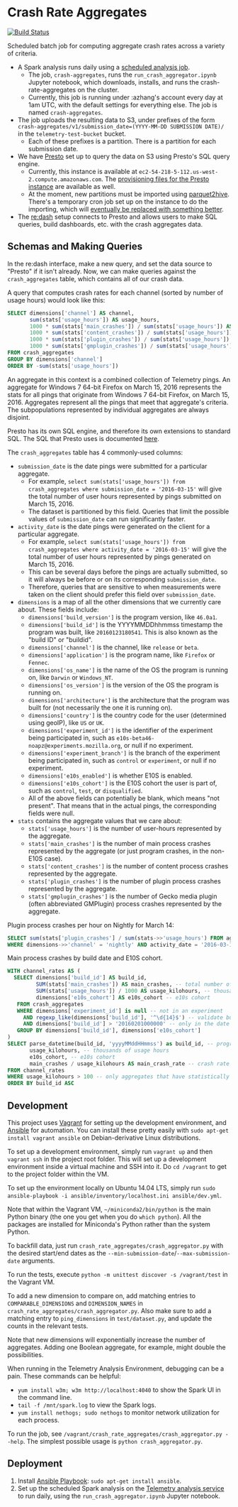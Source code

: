 Crash Rate Aggregates
=====================

[![Build Status](https://travis-ci.org/mozilla/moz-crash-rate-aggregates.svg?branch=master)](https://travis-ci.org/Uberi/moz-crash-rate-aggregates)

Scheduled batch job for computing aggregate crash rates across a variety of criteria.

* A Spark analysis runs daily using a [scheduled analysis job](https://analysis.telemetry.mozilla.org/cluster/schedule).
    * The job, `crash-aggregates`, runs the `run_crash_aggregator.ipynb` Jupyter notebook, which downloads, installs, and runs the crash-rate-aggregates on the cluster.
    * Currently, this job is running under :azhang's account every day at 1am UTC, with the default settings for everything else. The job is named `crash-aggregates`.
* The job uploads the resulting data to S3, under prefixes of the form `crash-aggregates/v1/submission_date=(YYYY-MM-DD SUBMISSION DATE)/` in the `telemetry-test-bucket` bucket.
    * Each of these prefixes is a partition. There is a partition for each submission date.
* We have [Presto](https://prestodb.io/) set up to query the data on S3 using Presto's SQL query engine.
    * Currently, this instance is available at `ec2-54-218-5-112.us-west-2.compute.amazonaws.com`. The [provisioning files for the Presto instance](https://github.com/vitillo/emr-bootstrap-presto) are available as well.
    * At the moment, new partitions must be imported using [parquet2hive](https://github.com/vitillo/parquet2hive). There's a temporary cron job set up on the instance to do the importing, which will [eventually be replaced with something better](https://bugzilla.mozilla.org/show_bug.cgi?id=1251648).
* The [re:dash](https://sql.telemetry.mozilla.org/dashboard/general) setup connects to Presto and allows users to make SQL queries, build dashboards, etc. with the crash aggregates data.

Schemas and Making Queries
--------------------------

In the re:dash interface, make a new query, and set the data source to "Presto" if it isn't already. Now, we can make queries against the `crash_aggregates` table, which contains all of our crash data.

A query that computes crash rates for each channel (sorted by number of usage hours) would look like this:

```sql
SELECT dimensions['channel'] AS channel,
       sum(stats['usage_hours']) AS usage_hours,
       1000 * sum(stats['main_crashes']) / sum(stats['usage_hours']) AS main_crash_rate,
       1000 * sum(stats['content_crashes']) / sum(stats['usage_hours']) AS content_crash_rate,
       1000 * sum(stats['plugin_crashes']) / sum(stats['usage_hours']) AS plugin_crash_rate,
       1000 * sum(stats['gmplugin_crashes']) / sum(stats['usage_hours']) AS gmplugin_crash_rate
FROM crash_aggregates
GROUP BY dimensions['channel']
ORDER BY -sum(stats['usage_hours'])
```

An aggregate in this context is a combined collection of Telemetry pings. An aggregate for Windows 7 64-bit Firefox on March 15, 2016 represents the stats for all pings that originate from Windows 7 64-bit Firefox, on March 15, 2016. Aggregates represent all the pings that meet that aggregate's criteria. The subpopulations represented by individual aggregates are always disjoint.

Presto has its own SQL engine, and therefore its own extensions to standard SQL. The SQL that Presto uses is documented [here](https://prestodb.io/docs/current/).

The `crash_aggregates` table has 4 commonly-used columns:

* `submission_date` is the date pings were submitted for a particular aggregate.
    * For example, `select sum(stats['usage_hours']) from crash_aggregates where submission_date = '2016-03-15'` will give the total number of user hours represented by pings submitted on March 15, 2016.
    * The dataset is partitioned by this field. Queries that limit the possible values of `submission_date` can run significantly faster.
* `activity_date` is the date pings were generated on the client for a particular aggregate.
    * For example, `select sum(stats['usage_hours']) from crash_aggregates where activity_date = '2016-03-15'` will give the total number of user hours represented by pings generated on March 15, 2016.
    * This can be several days before the pings are actually submitted, so it will always be before or on its corresponding `submission_date`.
    * Therefore, queries that are sensitive to when measurements were taken on the client should prefer this field over `submission_date`.
* `dimensions` is a map of all the other dimensions that we currently care about. These fields include:
    * `dimensions['build_version']` is the program version, like `46.0a1`.
    * `dimensions['build_id']` is the YYYYMMDDhhmmss timestamp the program was built, like `20160123180541`. This is also known as the "build ID" or "buildid".
    * `dimensions['channel']` is the channel, like `release` or `beta`.
    * `dimensions['application']` is the program name, like `Firefox` or `Fennec`.
    * `dimensions['os_name']` is the name of the OS the program is running on, like `Darwin` or `Windows_NT`.
    * `dimensions['os_version']` is the version of the OS the program is running on.
    * `dimensions['architecture']` is the architecture that the program was built for (not necessarily the one it is running on).
    * `dimensions['country']` is the country code for the user (determined using geoIP), like `US` or `UK`.
    * `dimensions['experiment_id']` is the identifier of the experiment being participated in, such as `e10s-beta46-noapz@experiments.mozilla.org`, or null if no experiment.
    * `dimensions['experiment_branch']` is the branch of the experiment being participated in, such as `control` or `experiment`, or null if no experiment.
    * `dimensions['e10s_enabled']` is whether E10S is enabled.
    * `dimensions['e10s_cohort']` is the E10S cohort the user is part of, such as `control`, `test`, or `disqualified`.
    * All of the above fields can potentially be blank, which means "not present". That means that in the actual pings, the corresponding fields were null.
* `stats` contains the aggregate values that we care about:
    * `stats['usage_hours']` is the number of user-hours represented by the aggregate.
    * `stats['main_crashes']` is the number of main process crashes represented by the aggregate (or just program crashes, in the non-E10S case).
    * `stats['content_crashes']` is the number of content process crashes represented by the aggregate.
    * `stats['plugin_crashes']` is the number of plugin process crashes represented by the aggregate.
    * `stats['gmplugin_crashes']` is the number of Gecko media plugin (often abbreviated GMPlugin) process crashes represented by the aggregate.

Plugin process crashes per hour on Nightly for March 14:

```sql
SELECT sum(stats['plugin_crashes'] / sum(stats->>'usage_hours') FROM aggregates
WHERE dimensions->>'channel' = 'nightly' AND activity_date = '2016-03-14'
```

Main process crashes by build date and E10S cohort.

```sql
WITH channel_rates AS (
  SELECT dimensions['build_id'] AS build_id,
         SUM(stats['main_crashes']) AS main_crashes, -- total number of crashes
         SUM(stats['usage_hours']) / 1000 AS usage_kilohours, -- thousand hours of usage
         dimensions['e10s_cohort'] AS e10s_cohort -- e10s cohort
   FROM crash_aggregates
   WHERE dimensions['experiment_id'] is null -- not in an experiment
     AND regexp_like(dimensions['build_id'], '^\d{14}$') -- validate build IDs
     AND dimensions['build_id'] > '20160201000000' -- only in the date range that we care about
   GROUP BY dimensions['build_id'], dimensions['e10s_cohort']
)
SELECT parse_datetime(build_id, 'yyyyMMddHHmmss') as build_id, -- program build date
       usage_kilohours, -- thousands of usage hours
       e10s_cohort, -- e10s cohort
       main_crashes / usage_kilohours AS main_crash_rate -- crash rate being defined as crashes per thousand usage hours
FROM channel_rates
WHERE usage_kilohours > 100 -- only aggregates that have statistically significant usage hours
ORDER BY build_id ASC
```

Development
-----------

This project uses [Vagrant](https://www.vagrantup.com/) for setting up the development environment, and [Ansible](https://www.ansible.com/) for automation. You can install these pretty easily with `sudo apt-get install vagrant ansible` on Debian-derivative Linux distributions.

To set up a development environment, simply run `vagrant up` and then `vagrant ssh` in the project root folder. This will set up a development environment inside a virtual machine and SSH into it. Do `cd /vagrant` to get to the project folder within the VM.

To set up the environment locally on Ubuntu 14.04 LTS, simply run `sudo ansible-playbook -i ansible/inventory/localhost.ini ansible/dev.yml`.

Note that within the Vagrant VM, `~/miniconda2/bin/python` is the main Python binary (the one you get when you do `which python`). All the packages are installed for Miniconda's Python rather than the system Python.

To backfill data, just run `crash_rate_aggregates/crash_aggregator.py` with the desired start/end dates as the `--min-submission-date`/`--max-submission-date` arguments.

To run the tests, execute `python -m unittest discover -s /vagrant/test` in the Vagrant VM.

To add a new dimension to compare on, add matching entries to `COMPARABLE_DIMENSIONS` and `DIMENSION_NAMES` in `crash_rate_aggregates/crash_aggregator.py`. Also make sure to add a matching entry to `ping_dimensions` in `test/dataset.py`, and update the counts in the relevant tests.

Note that new dimensions will exponentially increase the number of aggregates. Adding one Boolean aggregate, for example, might double the possibilities.

When running in the Telemetry Analysis Environment, debugging can be a pain. These commands can be helpful:

* `yum install w3m; w3m http://localhost:4040` to show the Spark UI in the command line.
* `tail -f /mnt/spark.log` to view the Spark logs.
* `yum install nethogs; sudo nethogs` to monitor network utilization for each process.

To run the job, see `/vagrant/crash_rate_aggregates/crash_aggregator.py --help`. The simplest possible usage is `python crash_aggregator.py`.

Deployment
----------

1. Install [Ansible Playbook](http://docs.ansible.com/ansible/playbooks.html): `sudo apt-get install ansible`.
2. Set up the scheduled Spark analysis on the [Telemetry analysis service](https://analysis.telemetry.mozilla.org/cluster/schedule) to run daily, using the `run_crash_aggregator.ipynb` Jupyter notebook.
